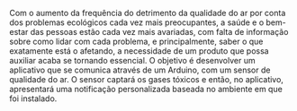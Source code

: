 Com o aumento da frequência do detrimento da qualidade do ar por conta dos problemas ecológicos cada vez mais preocupantes, a saúde e o bem-estar das pessoas estão cada vez mais avariadas, com falta de informação sobre como lidar com cada problema, e principalmente, saber o que exatamente está o afetando, a necessidade de um produto que possa auxiliar acaba se tornando essencial.
O objetivo é desenvolver um aplicativo que se comunica através de um Arduino, com um sensor de qualidade do ar. O sensor captará os gases tóxicos e então, no aplicativo, apresentará uma notificação personalizada baseada no ambiente em que foi instalado.

